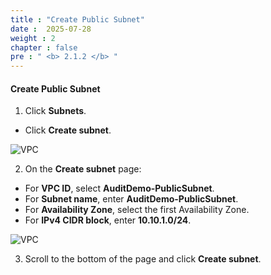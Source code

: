```yaml
---
title : "Create Public Subnet"
date :  2025-07-28
weight : 2
chapter : false
pre : " <b> 2.1.2 </b> "
---
```


#### Create Public Subnet

1. Click **Subnets**.
  + Click **Create subnet**.

![VPC](/images/2.prerequisite/003-createsubnet.png)

2. On the **Create subnet** page:
  + For **VPC ID**, select **AuditDemo-PublicSubnet**.
  + For **Subnet name**, enter **AuditDemo-PublicSubnet**.
  + For **Availability Zone**, select the first Availability Zone.
  + For **IPv4 CIDR block**, enter **10.10.1.0/24**.

![VPC](/images/2.prerequisite/004.png)

3. Scroll to the bottom of the page and click **Create subnet**.